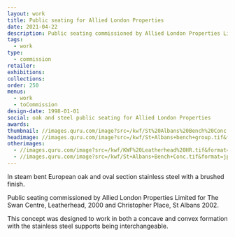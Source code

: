 ```yaml
---
layout: work
title: Public seating for Allied London Properties
date: 2021-04-22
description: Public seating commissioned by Allied London Properties Limited for The Swan Centre, Leatherhead, Surrey in 2000 and Christopher Place, St Albans Hertfordshire in 2002. In convex and concave bench versions.
tags:
  - work
type:
  - commission
retailer:
exhibitions:
collections:
order: 250
menus:
  - work
  - toCommission
design-date: 1998-01-01
social: oak and steel public seating for Allied London Properties
awards:
thumbnail: //images.quru.com/image?src=/kwf/St%20Albans%20Bench%20Conc.tif&format=jpeg&width=175&height=175&right=0.59062&left=0.10625&bottom=0.87317&top=0.11707
headimage: //images.quru.com/image?src=/kwf/St+Albans+bench+group.tif&format=jpeg
otherimages:
  - //images.quru.com/image?src=/kwf/KWF%20Leatherhead%20HR.tif&format=jpeg
  - //images.quru.com/image?src=/kwf/St+Albans+Bench+Conc.tif&format=jpeg
---
```

In steam bent European oak and oval section stainless steel with a brushed finish.

Public seating commissioned by Allied London Properties Limited for The Swan Centre, Leatherhead, 2000 and Christopher Place, St Albans 2002.

This concept was designed to work in both a concave and convex formation with the stainless steel supports being interchangeable.

